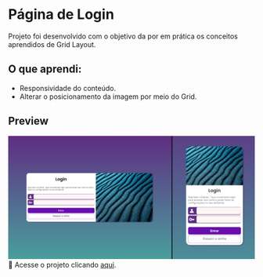 # Página de Login

Projeto foi desenvolvido com o objetivo da por em prática os conceitos aprendidos de Grid Layout.

## O que aprendi:

- Responsividade do conteúdo.
- Alterar o posicionamento da imagem por meio do Grid.

## Preview
![preview](imagem/preview.png)
📁 Acesse o projeto clicando [aqui](https://alvarenga-io.github.io/login-responsivo).
